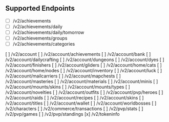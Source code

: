 ## Supported Endpoints

- [ ] /v2/achievements
- [ ] /v2/achievements/daily
- [ ] /v2/achievements/daily/tomorrow
- [ ] /v2/achievements/groups
- [ ] /v2/achievements/categories

[ ] /v2/account
[ ] /v2/account/achievements
[ ] /v2/account/bank
[ ] /v2/account/dailycrafting
[ ] /v2/account/dungeons
[ ] /v2/account/dyes
[ ] /v2/account/finishers
[ ] /v2/account/gliders
[ ] /v2/account/home/cats
[ ] /v2/account/home/nodes
[ ] /v2/account/inventory
[ ] /v2/account/luck
[ ] /v2/account/mailcarriers
[ ] /v2/account/mapchests
[ ] /v2/account/masteries
[ ] /v2/account/materials
[ ] /v2/account/minis
[ ] /v2/account/mounts/skins
[ ] /v2/account/mounts/types
[ ] /v2/account/novelties
[ ] /v2/account/outfits
[ ] /v2/account/pvp/heroes
[ ] /v2/account/raids
[ ] /v2/account/recipes
[ ] /v2/account/skins
[ ] /v2/account/titles
[ ] /v2/account/wallet
[ ] /v2/account/worldbosses
[ ] /v2/characters
[ ] /v2/commerce/transactions
[ ] /v2/pvp/stats
[ ] /v2/pvp/games
[ ] /v2/pvp/standings
[x] /v2/tokeninfo
